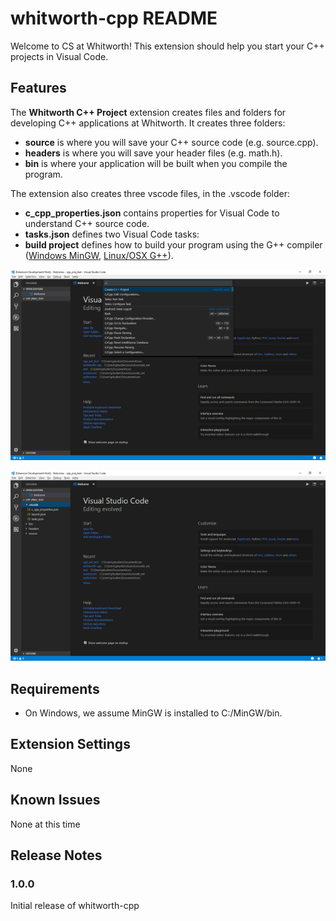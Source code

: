 # whitworth-cpp README

Welcome to CS at Whitworth! This extension should help you start your C++ projects in Visual Code.

## Features

The **Whitworth C++ Project** extension creates files and folders for developing C++
applications at Whitworth. It creates three folders:
* **source** is where you will save your C++ source code (e.g. source.cpp).
* **headers** is where you will save your header files (e.g. math.h).
* **bin** is where your application will be built when you compile the program.

The extension also creates three vscode files, in the .vscode folder:
* **c_cpp_properties.json** contains properties for Visual Code to understand C++ source code.
* **tasks.json** defines two Visual Code tasks:
 * **build project** defines how to build your program using the G++ compiler ([Windows MinGW](http://mingw.org/), [Linux/OSX G++](https://gcc.gnu.org/)).

![run the extension](images/run_ext.png)

![completed extension](images/comp_ext.png)

## Requirements

* On Windows, we assume MinGW is installed to C:/MinGW/bin.

## Extension Settings

None

## Known Issues

None at this time

## Release Notes


### 1.0.0

Initial release of whitworth-cpp
